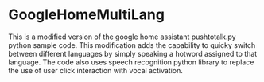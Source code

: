 # GoogleHomeMultiLang
This is a modified version of the google home assistant pushtotalk.py python sample code. This modification adds the capability to quicky switch between different languages by simply speaking a hotword assigned to that language. The code also uses speech recognition python library to replace the use of user click interaction with vocal activation.
